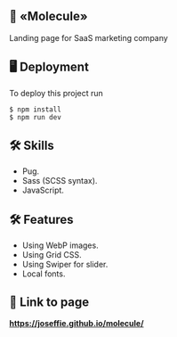 ## ‍💼 «Molecule»
Landing page for SaaS marketing company

## 🖥️ Deployment
To deploy this project run

```
$ npm install
$ npm run dev
```

## 🛠 Skills
- Pug.
- Sass (SCSS syntax).
- JavaScript.

## 🛠 Features
- Using WebP images.
- Using Grid CSS.
- Using Swiper for slider.
- Local fonts.

## 🔗 Link to page
**https://joseffie.github.io/molecule/**
